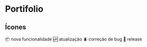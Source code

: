 # Portifolio

## Ícones

:package: nova funcionalidade
:up: atualização
:beetle: correção de bug
:checkered_flag: release
